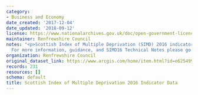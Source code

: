 ```yaml
---
category:
- Business and Economy
date_created: '2017-12-04'
date_updated: '2018-09-12'
license: https://www.nationalarchives.gov.uk/doc/open-government-licence/version/3/
maintainer: Renfrewshire Council
notes: "<p>Scottish Index of Multiple Deprivation (SIMD) 2016 indicator data for Renfrewshire.\_\
  For more information, guidance, and SIMD16 Technical Notes please go to\_http://www.gov.scot/SIMD</p>"
organization: Renfrewshire Council
original_dataset_link: https://www.arcgis.com/home/item.html?id=e6254992c57f4f65b57e45d847dae0ac
records: 231
resources: []
schema: default
title: Scottish Index of Multiple Deprivation 2016 Indicator Data
---
```

